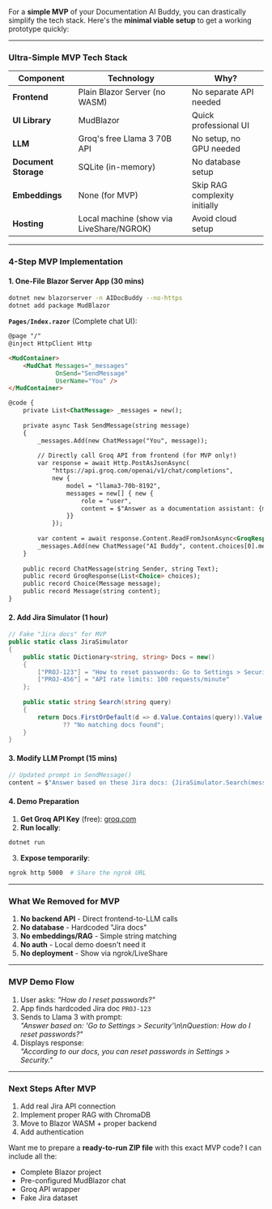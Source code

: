 For a **simple MVP** of your Documentation AI Buddy, you can drastically simplify the tech stack. Here's the **minimal viable setup** to get a working prototype quickly:

---

### **Ultra-Simple MVP Tech Stack**
| Component | Technology | Why? |
|-----------|------------|------|
| **Frontend** | Plain Blazor Server (no WASM) | No separate API needed |
| **UI Library** | MudBlazor | Quick professional UI |
| **LLM** | Groq's free Llama 3 70B API | No setup, no GPU needed |
| **Document Storage** | SQLite (in-memory) | No database setup |
| **Embeddings** | None (for MVP) | Skip RAG complexity initially |
| **Hosting** | Local machine (show via LiveShare/NGROK) | Avoid cloud setup |

---

### **4-Step MVP Implementation**

#### **1. One-File Blazor Server App (30 mins)**
```bash
dotnet new blazorserver -n AIDocBuddy --no-https
dotnet add package MudBlazor
```

**`Pages/Index.razor`** (Complete chat UI):
```html
@page "/"
@inject HttpClient Http

<MudContainer>
    <MudChat Messages="_messages" 
             OnSend="SendMessage" 
             UserName="You" />
</MudContainer>

@code {
    private List<ChatMessage> _messages = new();
    
    private async Task SendMessage(string message)
    {
        _messages.Add(new ChatMessage("You", message));
        
        // Directly call Groq API from frontend (for MVP only!)
        var response = await Http.PostAsJsonAsync(
            "https://api.groq.com/openai/v1/chat/completions",
            new {
                model = "llama3-70b-8192",
                messages = new[] { new { 
                    role = "user", 
                    content = $"Answer as a documentation assistant: {message}" 
                }}
            });
        
        var content = await response.Content.ReadFromJsonAsync<GroqResponse>();
        _messages.Add(new ChatMessage("AI Buddy", content.choices[0].message.content));
    }
    
    public record ChatMessage(string Sender, string Text);
    public record GroqResponse(List<Choice> choices);
    public record Choice(Message message);
    public record Message(string content);
}
```

#### **2. Add Jira Simulator (1 hour)**
```csharp
// Fake "Jira docs" for MVP
public static class JiraSimulator
{
    public static Dictionary<string, string> Docs = new() 
    {
        ["PROJ-123"] = "How to reset passwords: Go to Settings > Security",
        ["PROJ-456"] = "API rate limits: 100 requests/minute"
    };
    
    public static string Search(string query)
    {
        return Docs.FirstOrDefault(d => d.Value.Contains(query)).Value 
               ?? "No matching docs found";
    }
}
```

#### **3. Modify LLM Prompt (15 mins)**
```csharp
// Updated prompt in SendMessage()
content = $"Answer based on these Jira docs: {JiraSimulator.Search(message)}\n\nQuestion: {message}";
```

#### **4. Demo Preparation**
1. **Get Groq API Key** (free): [groq.com](https://console.groq.com)
2. **Run locally**:
```bash
dotnet run
```
3. **Expose temporarily**:
```bash
ngrok http 5000  # Share the ngrok URL
```

---

### **What We Removed for MVP**
1. **No backend API** - Direct frontend-to-LLM calls
2. **No database** - Hardcoded "Jira docs"
3. **No embeddings/RAG** - Simple string matching
4. **No auth** - Local demo doesn't need it
5. **No deployment** - Show via ngrok/LiveShare

---

### **MVP Demo Flow**
1. User asks: *"How do I reset passwords?"*
2. App finds hardcoded Jira doc `PROJ-123`
3. Sends to Llama 3 with prompt:  
   *"Answer based on: 'Go to Settings > Security'\n\nQuestion: How do I reset passwords?"*
4. Displays response:  
   *"According to our docs, you can reset passwords in Settings > Security."*

---

### **Next Steps After MVP**
1. Add real Jira API connection
2. Implement proper RAG with ChromaDB
3. Move to Blazor WASM + proper backend
4. Add authentication

Want me to prepare a **ready-to-run ZIP file** with this exact MVP code? I can include all the:
- Complete Blazor project
- Pre-configured MudBlazor chat
- Groq API wrapper
- Fake Jira dataset
